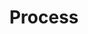 ---
title: "Process"
image: /img/values.jpg
text: >
    We are always open to discuss better ways of working. We try to keep the balance right between having a light process that empowers people, and having enough process to stay organized. If you have feedback on our process we would really enjoy discussing it. [Talk process with us?](/contact)
footer: >
    **If you want to discuss us fitting into your process or want a tailored execution plan we are happy to expand on this in a pitch. [Let us Pitch?](/contact)**
process:
  - heading: "Establish Fit & Agree Mission"
    svgUrl: "/img/SVG/process/step-1.svg"
    text: >
      Within the first conversation with a client we establish if there is a fit. Our goal is to answer three questions.


      1. Are we trying to build a product that delivers lasting value?
      
      
      2. Can we realistically deliver what is needed?
      
      
      3. Are we ready to execute?
    imageUrl: "/img/SVG/process/process-1.svg"

  - heading: "Blend a Team"
    svgUrl: "/img/SVG/process/step-2.svg"
    text: >          
      The recipe for success always starts with the right team.


      The roles a team need vary based on the project, and on what skills our client brings to the table. 


      [Our people](/people) are mostly skilled adaptable generalists, each having their own specialities and strengths. We can deliver a good job across most aspects of the project.  
      

      That said, it is important to make sure we have the right mix of business skills, technical skills and specialist skills to succeed. If we need to call in specialist expertise to deliver we will let you know.
      
      
    imageUrl: "/img/SVG/process/process-2.svg"

  - heading: "Execute"
    svgUrl: "/img/SVG/process/step-3.svg"
    text: >
      When we start to execute we like to empower and trust the team to mostly self-organize to maximize delivery.
      That said we do stick to these common practises:

      + Get something delivered and released early and often. 
      ( [Devops](https://en.wikipedia.org/wiki/DevOps) inspired )
      

      + Have a single project heart-beat meeting, either weekly or fortnighthly. 
      ( [XP](http://www.extremeprogramming.org/) inspired )
      
      + Have a single team communication channel for the remote team.

      + Have a single project board to track progress, blockers and priotization.

      + Focus on finishing things, by limiting work in progress. 
      ( [kanban](https://en.wikipedia.org/wiki/Kanban) inspired ) 
      

      **Most important of all, to keep asking the team what is working, listening to their answers and adapting accordingly!**

    imageUrl: "/img/SVG/process/process-3.svg"

  - heading: "Amplify"
    svgUrl: "/img/SVG/process/step-4.svg"
    text: >
      Delivery is not done when the product is launched. It is done when value is created and maximized. 
      
      
      This can be measured in sales, sign-ups, lessons learnt from failures or brand-awareness. 
      
      
      We take care for each task to understand what needs to be realised to maximize its success. 
      
      
      We do not consider a task or engagement complete, until we have amplified the value to its full potential. 
    imageUrl: "/img/SVG/process/process-4.svg"
---